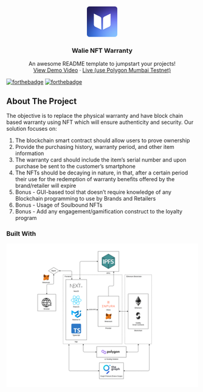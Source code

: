 
<!-- PROJECT LOGO -->
<br />
<p align="center">
  <a href="https://github.com/manavendrasen/walie-nft-warranty">
    <img src="https://github.com/manavendrasen/walie-nft-warranty/blob/main/assets/Walie%20Icon.png?raw=true" alt="Logo" width="80" height="80">
  </a>

  <h3 align="center">Walie NFT Warranty</h3>

  <p align="center">
    An awesome README template to jumpstart your projects!
    <br />
    <a href="https://youtu.be/Jy_3vaKVqUI">View Demo Video</a>
    ·
    <a href="https://github.com/manavendrasen/walie-nft-warranty">Live (use Polygon Mumbai Testnet)</a>
  </p>
</p>

[![forthebadge](https://forthebadge.com/images/badges/built-with-love.svg)](https://walie.manavendrasen.com)
[![forthebadge](https://forthebadge.com/images/badges/check-it-out.svg)](https://walie.manavendrasen.com)


<!-- ABOUT THE PROJECT -->

## About The Project

The objective is to replace the physical warranty and have block chain based warranty using NFT which will ensure authenticity and security. Our solution focuses on:
1.  The blockchain smart contract should allow users to prove ownership
2.  Provide the purchasing history, warranty period, and other item information
3.  The warranty card should include the item’s serial number and upon purchase be sent to the customer’s smartphone
4.  The NFTs should be decaying in nature, in that, after a certain period their use for the redemption of warranty benefits offered by the brand/retailer will expire
5.  Bonus - GUI-based tool that doesn’t require knowledge of any Blockchain programming to use by Brands and Retailers
6.  Bonus - Usage of Soulbound NFTs
7.  Bonus - Add any engagement/gamification construct to the loyalty program

### Built With

![Architecture](/assets/Architecture.png "Architecture")
